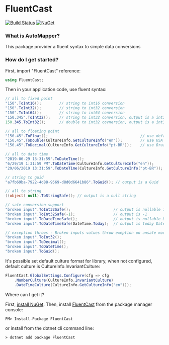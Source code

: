 # FluentCast

[![Build Status](https://img.shields.io/appveyor/ci/fabionaspolini/fluentcast/master.svg)](https://ci.appveyor.com/project/fabionaspolini/fluentcast)
[![NuGet](https://img.shields.io/nuget/v/FluentCast.svg)](https://www.nuget.org/packages/FluentCast)

### What is AutoMapper?
This package provider a fluent syntax to simple data conversions

### How do I get started?
First, import "FluentCast" reference:

```csharp
using FluentCast;
```

Then in your application code, use fluent syntax: 

```csharp
// all to fixed point
"150".ToInt16();        // string to int16 conversion
"150".ToInt32();        // string to int32 conversion
"150".ToInt64();        // string to int64 conversion
"150.345".ToInt32();    // string to int32 conversion, output is a int32 = 150
150.345.ToInt32();      // double to int32 covnersion, output is a int32 = 150

// all to floating point
"150.45".ToFloat();                                         // use default number culture configured at the application startup
"150,45".ToDouble(CultureInfo.GetCultureInfo("en"));        // use USA decimal separator ","
"150.45".ToDecimal(CultureInfo.GetCultureInfo("pt-BR"));    // use Brazil decimal separator "."

// all to date time
"2019-06-29 13:31:59".ToDateTime();                                     // use default datetime culture configured at the application startup
"6/29/19 1:31:59 PM".ToDateTime(CultureInfo.GetCultureInfo("en"));      // use USA datetime format "M/d/yyyy h:mm tt"
"29/06/2019 13:31:59".ToDateTime(CultureInfo.GetCultureInfo("pt-BR"));  // use Brazil datetime format "dd/MM/yyyy HH:mm"

// string to guid
"a7fb69ba-7922-4d88-9569-d8d0d6641b86".ToGuid(); // output is a Guid 

// all to string
((object) null).ToStringSafe(); // output is a null string

// safe conversion support
"broken input".ToInt32Safe();                   // output is nullable int
"broken input".ToInt32Safe(-1);                 // output is -1
"broken input".ToDateTimeSafe();                // output is nullable DateTime
"broken input".ToDateTimeSafe(DateTime.Today);  // output is today DateTime

// exception throws - Broken inputs values throw exeption on unsafe mode
"broken input".ToInt32();
"broken input".ToDecimal();
"broken input".ToDateTime();
"broken input".ToGuid();
```

It's possible set default culture format for library, when not configured, default culture is CultureInfo.InvariantCulture:
```csharp
FluentCast.GlobalSettings.Configure(cfg => cfg
    .NumberCulture(CultureInfo.InvariantCulture)
    .DateTimeCulture(CultureInfo.GetCultureInfo("en")));
```

Where can I get it?

First, [install NuGet](http://docs.nuget.org/docs/start-here/installing-nuget). Then, install [FluentCast](https://www.nuget.org/packages/FluentCast/) from the package manager console:

```
PM> Install-Package FluentCast
```

or install from the dotnet cli command line:
```
> dotnet add package FluentCast
``` 